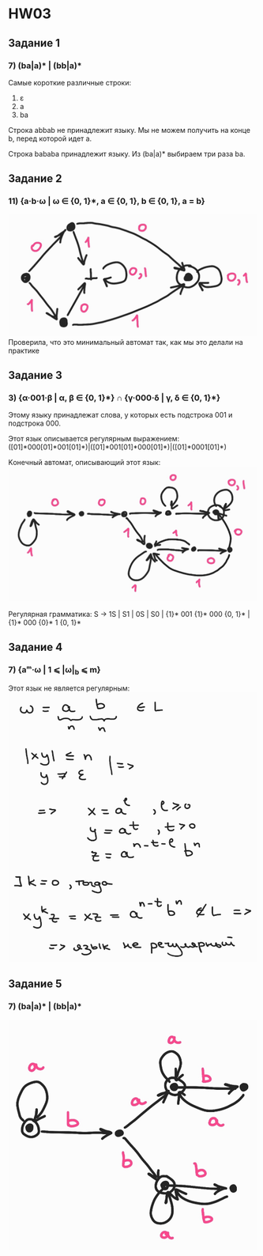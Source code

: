 # HW03

## Задание 1
### 7\) (ba|a)* | (bb|a)*

Самые короткие различные строки:
  1) ε
  2) a
  3) ba

Cтрока abbab не принадлежит языку. Мы не можем получить на конце b, перед которой идет a.

Строка bababa принадлежит языку. Из (ba|a)* выбираем три раза ba.

## Задание 2
### 11\) {a·b·ω | ω ∈ {0, 1}\*, a ∈ {0, 1}, b ∈ {0, 1}, a = b}
![](https://raw.githubusercontent.com/Fawentus/fl-2021-hse-win/HW03/2.jpg)
Проверила, что это минимальный автомат так, как мы это делали на практике

## Задание 3
### 3\) {α·001·β | α, β ∈ {0, 1}\*} ∩ {γ·000·δ | γ, δ ∈ {0, 1}\*}
Этому языку принадлежат слова, у которых есть подстрока 001 и подстрока 000.

Этот язык описывается регулярным выражением: ([01]\*000[01]\*001[01]\*)|([01]\*001[01]\*000[01]\*)|([01]\*0001[01]\*)

Kонечный автомат, описывающий этот язык: ![](https://raw.githubusercontent.com/Fawentus/fl-2021-hse-win/HW03/3.jpg)

Регулярная грамматика: S → 1S | S1 | 0S | S0 | {1}* 001 {1}* 000 {0, 1}* | {1}* 000 {0}* 1 {0, 1}*

## Задание 4
### 7\) {aᵐ·ω | 1 ⩽ |ω|<sub>b</sub> ⩽ m}

Этот язык не является регулярным: ![](https://raw.githubusercontent.com/Fawentus/fl-2021-hse-win/HW03/4.jpg)

## Задание 5
### 7\) (ba|a)* | (bb|a)*
![](https://raw.githubusercontent.com/Fawentus/fl-2021-hse-win/HW03/5.jpg)
